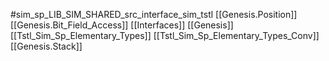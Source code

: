#sim_sp_LIB_SIM_SHARED_src_interface_sim_tstl
[[Genesis.Position]]
[[Genesis.Bit_Field_Access]]
[[Interfaces]]
[[Genesis]]
[[Tstl_Sim_Sp_Elementary_Types]]
[[Tstl_Sim_Sp_Elementary_Types_Conv]]
[[Genesis.Stack]]
